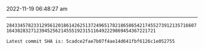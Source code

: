2022-11-19 06:48:27 am

---

`28433457823312956120186142625137249651782186586542174552739121357166071643828327123945256214555192315116492229869454367221721`

`Latest commit SHA is: 5cadce2fae7b07f4ae14d641fbf6126c1e052755 `

